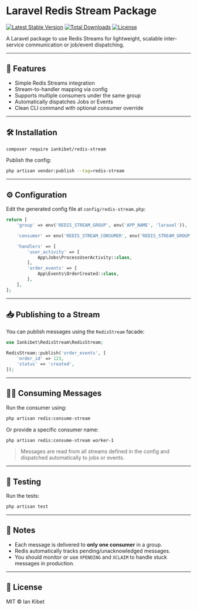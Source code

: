# Laravel Redis Stream Package
[![Latest Stable Version](https://poser.pugx.org/iankibet/redis-stream/v/stable)](https://packagist.org/packages/iankibet/redis-stream)
[![Total Downloads](https://poser.pugx.org/iankibet/redis-stream/downloads)](https://packagist.org/packages/iankibet/redis-stream)
[![License](https://poser.pugx.org/iankibet/redis-stream/license)](https://packagist.org/packages/iankibet/redis-stream)

A Laravel package to use Redis Streams for lightweight, scalable inter-service communication or job/event dispatching.

---

## 🚀 Features

- Simple Redis Streams integration
- Stream-to-handler mapping via config
- Supports multiple consumers under the same group
- Automatically dispatches Jobs or Events
- Clean CLI command with optional consumer override

---

## 🛠 Installation

```bash
composer require iankibet/redis-stream
```

Publish the config:

```bash
php artisan vendor:publish --tag=redis-stream
```

---

## ⚙️ Configuration

Edit the generated config file at `config/redis-stream.php`:

```php
return [
    'group' => env('REDIS_STREAM_GROUP', env('APP_NAME', 'laravel')),

    'consumer' => env('REDIS_STREAM_CONSUMER', env('REDIS_STREAM_GROUP', env('APP_NAME', 'laravel'))),

    'handlers' => [
        'user_activity' => [
            App\Jobs\ProcessUserActivity::class,
        ],
        'order_events' => [
            App\Events\OrderCreated::class,
        ],
    ],
];
```

---

## 📥 Publishing to a Stream

You can publish messages using the `RedisStream` facade:

```php
use Iankibet\RedisStream\RedisStream;

RedisStream::publish('order_events', [
    'order_id' => 123,
    'status' => 'created',
]);
```

---

## 🧑‍💻 Consuming Messages

Run the consumer using:

```bash
php artisan redis:consume-stream
```

Or provide a specific consumer name:

```bash
php artisan redis:consume-stream worker-1
```

> Messages are read from all streams defined in the config and dispatched automatically to jobs or events.

---

## 🧪 Testing

Run the tests:

```bash
php artisan test
```

---

## 🧠 Notes

- Each message is delivered to **only one consumer** in a group.
- Redis automatically tracks pending/unacknowledged messages.
- You should monitor or use `XPENDING` and `XCLAIM` to handle stuck messages in production.

---

## 📄 License

MIT © Ian Kibet
